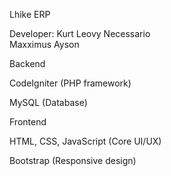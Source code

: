 Lhike ERP

Developer: 
Kurt Leovy Necessario  
Maxximus Ayson

Backend

CodeIgniter (PHP framework)

MySQL (Database)

Frontend

HTML, CSS, JavaScript (Core UI/UX)

Bootstrap (Responsive design)
